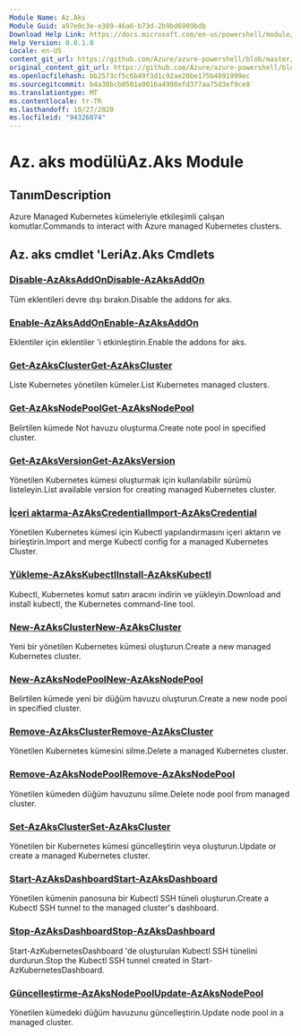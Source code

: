 ```yaml
---
Module Name: Az.Aks
Module Guid: a97e0c3e-e389-46a6-b73d-2b9bd6909bdb
Download Help Link: https://docs.microsoft.com/en-us/powershell/module/az.aks
Help Version: 0.0.1.0
Locale: en-US
content_git_url: https://github.com/Azure/azure-powershell/blob/master/src/Aks/Aks/help/Az.Aks.md
original_content_git_url: https://github.com/Azure/azure-powershell/blob/master/src/Aks/Aks/help/Az.Aks.md
ms.openlocfilehash: bb2573cf5c6b49f3d1c92ae20be175b4891999ec
ms.sourcegitcommit: b4a38bcb0501a9016a4998efd377aa75d3ef9ce8
ms.translationtype: MT
ms.contentlocale: tr-TR
ms.lasthandoff: 10/27/2020
ms.locfileid: "94326074"
---
```

# <span data-ttu-id="a0f81-101">Az. aks modülü</span><span class="sxs-lookup"><span data-stu-id="a0f81-101">Az.Aks Module</span></span>
## <span data-ttu-id="a0f81-102">Tanım</span><span class="sxs-lookup"><span data-stu-id="a0f81-102">Description</span></span>
<span data-ttu-id="a0f81-103">Azure Managed Kubernetes kümeleriyle etkileşimli çalışan komutlar.</span><span class="sxs-lookup"><span data-stu-id="a0f81-103">Commands to interact with Azure managed Kubernetes clusters.</span></span>

## <span data-ttu-id="a0f81-104">Az. aks cmdlet 'Leri</span><span class="sxs-lookup"><span data-stu-id="a0f81-104">Az.Aks Cmdlets</span></span>
### [<span data-ttu-id="a0f81-105">Disable-AzAksAddOn</span><span class="sxs-lookup"><span data-stu-id="a0f81-105">Disable-AzAksAddOn</span></span>](Disable-AzAksAddOn.md)
<span data-ttu-id="a0f81-106">Tüm eklentileri devre dışı bırakın.</span><span class="sxs-lookup"><span data-stu-id="a0f81-106">Disable the addons for aks.</span></span>

### [<span data-ttu-id="a0f81-107">Enable-AzAksAddOn</span><span class="sxs-lookup"><span data-stu-id="a0f81-107">Enable-AzAksAddOn</span></span>](Enable-AzAksAddOn.md)
<span data-ttu-id="a0f81-108">Eklentiler için eklentiler 'i etkinleştirin.</span><span class="sxs-lookup"><span data-stu-id="a0f81-108">Enable the addons for aks.</span></span>

### [<span data-ttu-id="a0f81-109">Get-AzAksCluster</span><span class="sxs-lookup"><span data-stu-id="a0f81-109">Get-AzAksCluster</span></span>](Get-AzAksCluster.md)
<span data-ttu-id="a0f81-110">Liste Kubernetes yönetilen kümeler.</span><span class="sxs-lookup"><span data-stu-id="a0f81-110">List Kubernetes managed clusters.</span></span>

### [<span data-ttu-id="a0f81-111">Get-AzAksNodePool</span><span class="sxs-lookup"><span data-stu-id="a0f81-111">Get-AzAksNodePool</span></span>](Get-AzAksNodePool.md)
<span data-ttu-id="a0f81-112">Belirtilen kümede Not havuzu oluşturma.</span><span class="sxs-lookup"><span data-stu-id="a0f81-112">Create note pool in specified cluster.</span></span>

### [<span data-ttu-id="a0f81-113">Get-AzAksVersion</span><span class="sxs-lookup"><span data-stu-id="a0f81-113">Get-AzAksVersion</span></span>](Get-AzAksVersion.md)
<span data-ttu-id="a0f81-114">Yönetilen Kubernetes kümesi oluşturmak için kullanılabilir sürümü listeleyin.</span><span class="sxs-lookup"><span data-stu-id="a0f81-114">List available version for creating managed Kubernetes cluster.</span></span>

### [<span data-ttu-id="a0f81-115">İçeri aktarma-AzAksCredential</span><span class="sxs-lookup"><span data-stu-id="a0f81-115">Import-AzAksCredential</span></span>](Import-AzAksCredential.md)
<span data-ttu-id="a0f81-116">Yönetilen Kubernetes kümesi için Kubectl yapılandırmasını içeri aktarın ve birleştirin.</span><span class="sxs-lookup"><span data-stu-id="a0f81-116">Import and merge Kubectl config for a managed Kubernetes Cluster.</span></span>

### [<span data-ttu-id="a0f81-117">Yükleme-AzAksKubectl</span><span class="sxs-lookup"><span data-stu-id="a0f81-117">Install-AzAksKubectl</span></span>](Install-AzAksKubectl.md)
<span data-ttu-id="a0f81-118">Kubectl, Kubernetes komut satırı aracını indirin ve yükleyin.</span><span class="sxs-lookup"><span data-stu-id="a0f81-118">Download and install kubectl, the Kubernetes command-line tool.</span></span>

### [<span data-ttu-id="a0f81-119">New-AzAksCluster</span><span class="sxs-lookup"><span data-stu-id="a0f81-119">New-AzAksCluster</span></span>](New-AzAksCluster.md)
<span data-ttu-id="a0f81-120">Yeni bir yönetilen Kubernetes kümesi oluşturun.</span><span class="sxs-lookup"><span data-stu-id="a0f81-120">Create a new managed Kubernetes cluster.</span></span>

### [<span data-ttu-id="a0f81-121">New-AzAksNodePool</span><span class="sxs-lookup"><span data-stu-id="a0f81-121">New-AzAksNodePool</span></span>](New-AzAksNodePool.md)
<span data-ttu-id="a0f81-122">Belirtilen kümede yeni bir düğüm havuzu oluşturun.</span><span class="sxs-lookup"><span data-stu-id="a0f81-122">Create a new node pool in specified cluster.</span></span>

### [<span data-ttu-id="a0f81-123">Remove-AzAksCluster</span><span class="sxs-lookup"><span data-stu-id="a0f81-123">Remove-AzAksCluster</span></span>](Remove-AzAksCluster.md)
<span data-ttu-id="a0f81-124">Yönetilen Kubernetes kümesini silme.</span><span class="sxs-lookup"><span data-stu-id="a0f81-124">Delete a managed Kubernetes cluster.</span></span>

### [<span data-ttu-id="a0f81-125">Remove-AzAksNodePool</span><span class="sxs-lookup"><span data-stu-id="a0f81-125">Remove-AzAksNodePool</span></span>](Remove-AzAksNodePool.md)
<span data-ttu-id="a0f81-126">Yönetilen kümeden düğüm havuzunu silme.</span><span class="sxs-lookup"><span data-stu-id="a0f81-126">Delete node pool from managed cluster.</span></span>

### [<span data-ttu-id="a0f81-127">Set-AzAksCluster</span><span class="sxs-lookup"><span data-stu-id="a0f81-127">Set-AzAksCluster</span></span>](Set-AzAksCluster.md)
<span data-ttu-id="a0f81-128">Yönetilen bir Kubernetes kümesi güncelleştirin veya oluşturun.</span><span class="sxs-lookup"><span data-stu-id="a0f81-128">Update or create a managed Kubernetes cluster.</span></span>

### [<span data-ttu-id="a0f81-129">Start-AzAksDashboard</span><span class="sxs-lookup"><span data-stu-id="a0f81-129">Start-AzAksDashboard</span></span>](Start-AzAksDashboard.md)
<span data-ttu-id="a0f81-130">Yönetilen kümenin panosuna bir Kubectl SSH tüneli oluşturun.</span><span class="sxs-lookup"><span data-stu-id="a0f81-130">Create a Kubectl SSH tunnel to the managed cluster's dashboard.</span></span>

### [<span data-ttu-id="a0f81-131">Stop-AzAksDashboard</span><span class="sxs-lookup"><span data-stu-id="a0f81-131">Stop-AzAksDashboard</span></span>](Stop-AzAksDashboard.md)
<span data-ttu-id="a0f81-132">Start-AzKubernetesDashboard 'de oluşturulan Kubectl SSH tünelini durdurun.</span><span class="sxs-lookup"><span data-stu-id="a0f81-132">Stop the Kubectl SSH tunnel created in Start-AzKubernetesDashboard.</span></span>

### [<span data-ttu-id="a0f81-133">Güncelleştirme-AzAksNodePool</span><span class="sxs-lookup"><span data-stu-id="a0f81-133">Update-AzAksNodePool</span></span>](Update-AzAksNodePool.md)
<span data-ttu-id="a0f81-134">Yönetilen kümedeki düğüm havuzunu güncelleştirin.</span><span class="sxs-lookup"><span data-stu-id="a0f81-134">Update node pool in a managed cluster.</span></span>

